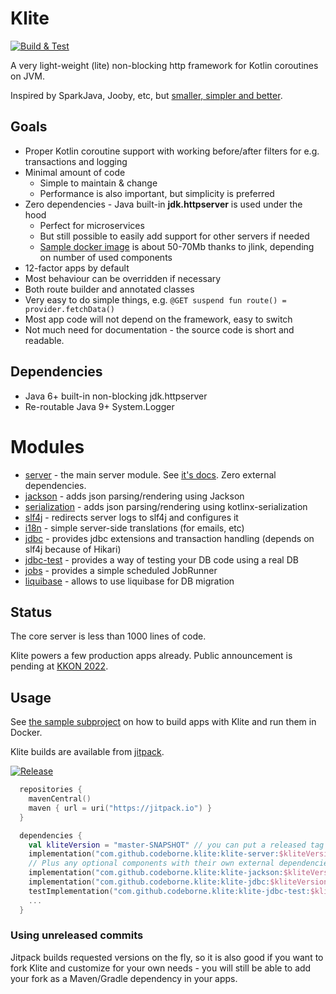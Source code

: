 # Klite

[![Build & Test](https://github.com/codeborne/klite/actions/workflows/ci.yml/badge.svg)](https://github.com/codeborne/klite/actions/workflows/ci.yml)

A very light-weight (lite) non-blocking http framework for Kotlin coroutines on JVM.

Inspired by SparkJava, Jooby, etc, but [smaller, simpler and better](docs/Comparisons.md).

## Goals

* Proper Kotlin coroutine support with working before/after filters for e.g. transactions and logging
* Minimal amount of code
  * Simple to maintain & change
  * Performance is also important, but simplicity is preferred
* Zero dependencies - Java built-in **jdk.httpserver** is used under the hood
  * Perfect for microservices
  * But still possible to easily add support for other servers if needed
  * [Sample docker image](sample/Dockerfile) is about 50-70Mb thanks to jlink, depending on number of used components
* 12-factor apps by default
* Most behaviour can be overridden if necessary
* Both route builder and annotated classes
* Very easy to do simple things, e.g.
  `@GET suspend fun route() = provider.fetchData()`
* Most app code will not depend on the framework, easy to switch
* Not much need for documentation - the source code is short and readable.

## Dependencies

* Java 6+ built-in non-blocking jdk.httpserver
* Re-routable Java 9+ System.Logger

# Modules

* [server](server) - the main server module. See [it's docs](server). Zero external dependencies.
* [jackson](jackson) - adds json parsing/rendering using Jackson
* [serialization](serialization) - adds json parsing/rendering using kotlinx-serialization
* [slf4j](slf4j) - redirects server logs to slf4j and configures it
* [i18n](i18n) - simple server-side translations (for emails, etc)
* [jdbc](jdbc) - provides jdbc extensions and transaction handling (depends on slf4j because of Hikari)
* [jdbc-test](jdbc-test) - provides a way of testing your DB code using a real DB
* [jobs](jobs) - provides a simple scheduled JobRunner
* [liquibase](liquibase) - allows to use liquibase for DB migration

## Status

The core server is less than 1000 lines of code.

Klite powers a few production apps already.
Public announcement is pending at [KKON 2022](https://rheinwerk-kkon.de/programm/keks-klite/).

## Usage

See [the sample subproject](sample) on how to build apps with Klite and run them in Docker.

Klite builds are available from [jitpack](https://jitpack.io/#codeborne/klite).

[![Release](https://jitpack.io/v/codeborne/klite.svg)](https://jitpack.io/#codeborne/klite)

```kotlin
  repositories {
    mavenCentral()
    maven { url = uri("https://jitpack.io") }
  }

  dependencies {
    val kliteVersion = "master-SNAPSHOT" // you can put a released tag or commit hash here
    implementation("com.github.codeborne.klite:klite-server:$kliteVersion")
    // Plus any optional components with their own external dependencies, see above for list
    implementation("com.github.codeborne.klite:klite-jackson:$kliteVersion")
    implementation("com.github.codeborne.klite:klite-jdbc:$kliteVersion")
    testImplementation("com.github.codeborne.klite:klite-jdbc-test:$kliteVersion")
    ...
  }
```

### Using unreleased commits

Jitpack builds requested versions on the fly, so it is also good if you want to fork Klite and customize for your own needs -
you will still be able to add your fork as a Maven/Gradle dependency in your apps.
